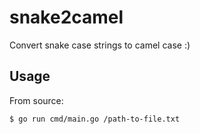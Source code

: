 # snake2camel

Convert snake case strings to camel case :)

## Usage

From source:

```sh
$ go run cmd/main.go /path-to-file.txt
```